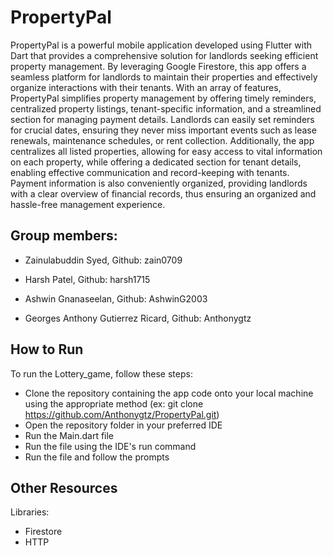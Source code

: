 # PropertyPal

PropertyPal is a powerful mobile application developed using Flutter with Dart that provides a comprehensive solution for landlords seeking efficient property management. By leveraging Google Firestore, this app offers a seamless platform for landlords to maintain their properties and effectively organize interactions with their tenants. With an array of features, PropertyPal simplifies property management by offering timely reminders, centralized property listings, tenant-specific information, and a streamlined section for managing payment details. Landlords can easily set reminders for crucial dates, ensuring they never miss important events such as lease renewals, maintenance schedules, or rent collection. Additionally, the app centralizes all listed properties, allowing for easy access to vital information on each property, while offering a dedicated section for tenant details, enabling effective communication and record-keeping with tenants. Payment information is also conveniently organized, providing landlords with a clear overview of financial records, thus ensuring an organized and hassle-free management experience.

## Group members:

- Zainulabuddin Syed, Github: zain0709

- Harsh Patel, Github: harsh1715

- Ashwin Gnanaseelan, Github: AshwinG2003

- Georges Anthony Gutierrez Ricard, Github: Anthonygtz

## How to Run
To run the Lottery_game, follow these steps:

 - Clone the repository containing the app code onto your local machine using the appropriate method (ex: git clone https://github.com/Anthonygtz/PropertyPal.git)
 - Open the repository folder in your preferred IDE
 - Run the Main.dart file
 - Run the file using the IDE's run command
 - Run the file and follow the prompts

## Other Resources
Libraries:

 - Firestore
 - HTTP
